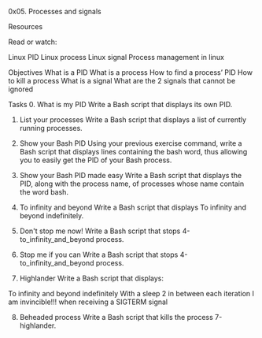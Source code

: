 0x05. Processes and signals

Resources

Read or watch:

Linux PID
Linux process
Linux signal
Process management in linux

Objectives
What is a PID
What is a process
How to find a process’ PID
How to kill a process
What is a signal
What are the 2 signals that cannot be ignored

Tasks
0. What is my PID
Write a Bash script that displays its own PID.

1. List your processes
Write a Bash script that displays a list of currently running processes.

2. Show your Bash PID
Using your previous exercise command, write a Bash script that displays lines containing the bash word, thus allowing you to easily get the PID of your Bash process.

3. Show your Bash PID made easy
Write a Bash script that displays the PID, along with the process name, of processes whose name contain the word bash.

4. To infinity and beyond
Write a Bash script that displays To infinity and beyond indefinitely.

5. Don't stop me now!
Write a Bash script that stops 4-to_infinity_and_beyond process.

6. Stop me if you can
Write a Bash script that stops 4-to_infinity_and_beyond process.

7. Highlander
Write a Bash script that displays:

To infinity and beyond indefinitely
With a sleep 2 in between each iteration
I am invincible!!! when receiving a SIGTERM signal

8. Beheaded process
Write a Bash script that kills the process 7-highlander.


